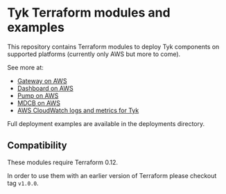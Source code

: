 # Tyk Terraform modules and examples

This repository contains Terraform modules to deploy Tyk components on supported platforms (currently only AWS but more to come).

See more at:
 * [Gateway on AWS](modules/tyk-gateway/aws/)
 * [Dashboard on AWS](modules/tyk-dashboard/aws/)
 * [Pump on AWS](modules/tyk-pump/aws/)
 * [MDCB on AWS](modules/tyk-mdcb/aws/)
 * [AWS CloudWatch logs and metrics for Tyk](modules/tyk-metrics/cloudwatch)

Full deployment examples are available in the deployments directory.

## Compatibility
These modules require Terraform 0.12.

In order to use them with an earlier version of Terraform please checkout tag `v1.0.0`.
